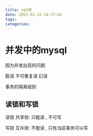 ```yaml
---
title: sql锁
date: 2023-01-12 14:17:43
tags:
categories:
---
```


# 并发中的mysql

因为并发出现的问题 

脏读 不可重复读 幻读



事务的隔离级别

## 读锁和写锁

读锁 共享锁: 只能读 , 不可写

写锁 互斥锁: 不能读 , 只有当前事务可以写